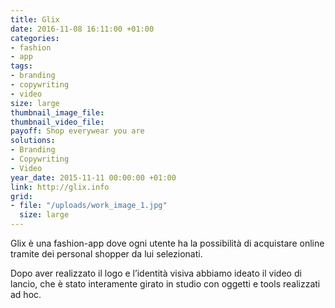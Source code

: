 ```yaml
---
title: Glix
date: 2016-11-08 16:11:00 +01:00
categories:
- fashion
- app
tags:
- branding
- copywriting
- video
size: large
thumbnail_image_file: 
thumbnail_video_file: 
payoff: Shop everywear you are
solutions:
- Branding
- Copywriting
- Video
year_date: 2015-11-11 00:00:00 +01:00
link: http://glix.info
grid:
- file: "/uploads/work_image_1.jpg"
  size: large
---
```


Glix è una fashion-app dove ogni utente ha la possibilità di acquistare online tramite dei personal shopper da lui selezionati.

Dopo aver realizzato il logo e l’identità visiva abbiamo ideato il video di lancio, che è stato interamente girato in studio con oggetti e tools realizzati ad hoc.